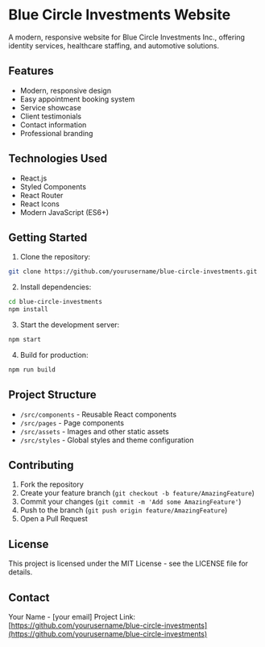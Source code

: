 # Blue Circle Investments Website

A modern, responsive website for Blue Circle Investments Inc., offering identity services, healthcare staffing, and automotive solutions.

## Features

- Modern, responsive design
- Easy appointment booking system
- Service showcase
- Client testimonials
- Contact information
- Professional branding

## Technologies Used

- React.js
- Styled Components
- React Router
- React Icons
- Modern JavaScript (ES6+)

## Getting Started

1. Clone the repository:
```bash
git clone https://github.com/yourusername/blue-circle-investments.git
```

2. Install dependencies:
```bash
cd blue-circle-investments
npm install
```

3. Start the development server:
```bash
npm start
```

4. Build for production:
```bash
npm run build
```

## Project Structure

- `/src/components` - Reusable React components
- `/src/pages` - Page components
- `/src/assets` - Images and other static assets
- `/src/styles` - Global styles and theme configuration

## Contributing

1. Fork the repository
2. Create your feature branch (`git checkout -b feature/AmazingFeature`)
3. Commit your changes (`git commit -m 'Add some AmazingFeature'`)
4. Push to the branch (`git push origin feature/AmazingFeature`)
5. Open a Pull Request

## License

This project is licensed under the MIT License - see the LICENSE file for details.

## Contact

Your Name - [your email]
Project Link: [https://github.com/yourusername/blue-circle-investments](https://github.com/yourusername/blue-circle-investments) 